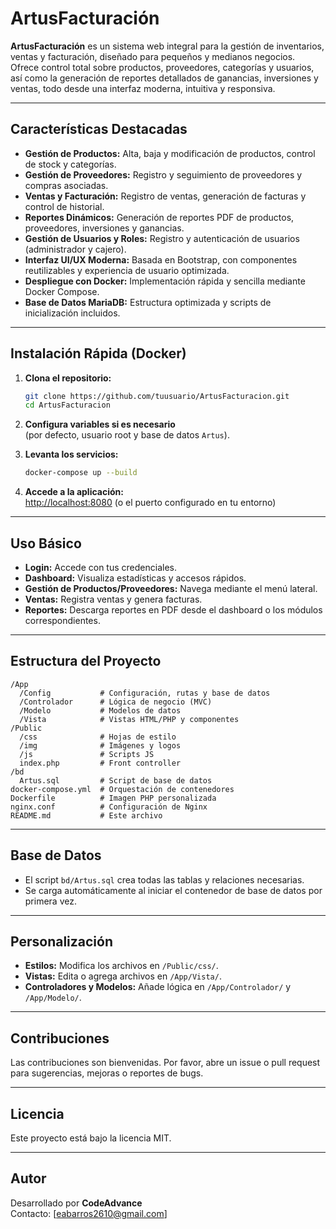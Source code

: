# ArtusFacturación

**ArtusFacturación** es un sistema web integral para la gestión de inventarios, ventas y facturación, diseñado para pequeños y medianos negocios. Ofrece control total sobre productos, proveedores, categorías y usuarios, así como la generación de reportes detallados de ganancias, inversiones y ventas, todo desde una interfaz moderna, intuitiva y responsiva.

---

## Características Destacadas

- **Gestión de Productos:** Alta, baja y modificación de productos, control de stock y categorías.
- **Gestión de Proveedores:** Registro y seguimiento de proveedores y compras asociadas.
- **Ventas y Facturación:** Registro de ventas, generación de facturas y control de historial.
- **Reportes Dinámicos:** Generación de reportes PDF de productos, proveedores, inversiones y ganancias.
- **Gestión de Usuarios y Roles:** Registro y autenticación de usuarios (administrador y cajero).
- **Interfaz UI/UX Moderna:** Basada en Bootstrap, con componentes reutilizables y experiencia de usuario optimizada.
- **Despliegue con Docker:** Implementación rápida y sencilla mediante Docker Compose.
- **Base de Datos MariaDB:** Estructura optimizada y scripts de inicialización incluidos.

---

## Instalación Rápida (Docker)

1. **Clona el repositorio:**

   ```bash
   git clone https://github.com/tuusuario/ArtusFacturacion.git
   cd ArtusFacturacion
   ```

2. **Configura variables si es necesario**  
   (por defecto, usuario root y base de datos `Artus`).

3. **Levanta los servicios:**

   ```bash
   docker-compose up --build
   ```

4. **Accede a la aplicación:**  
   [http://localhost:8080](http://localhost:8080) (o el puerto configurado en tu entorno)

---

## Uso Básico

- **Login:** Accede con tus credenciales.
- **Dashboard:** Visualiza estadísticas y accesos rápidos.
- **Gestión de Productos/Proveedores:** Navega mediante el menú lateral.
- **Ventas:** Registra ventas y genera facturas.
- **Reportes:** Descarga reportes en PDF desde el dashboard o los módulos correspondientes.

---

## Estructura del Proyecto

```
/App
  /Config           # Configuración, rutas y base de datos
  /Controlador      # Lógica de negocio (MVC)
  /Modelo           # Modelos de datos
  /Vista            # Vistas HTML/PHP y componentes
/Public
  /css              # Hojas de estilo
  /img              # Imágenes y logos
  /js               # Scripts JS
  index.php         # Front controller
/bd
  Artus.sql         # Script de base de datos
docker-compose.yml  # Orquestación de contenedores
Dockerfile          # Imagen PHP personalizada
nginx.conf          # Configuración de Nginx
README.md           # Este archivo
```

---

## Base de Datos

- El script `bd/Artus.sql` crea todas las tablas y relaciones necesarias.
- Se carga automáticamente al iniciar el contenedor de base de datos por primera vez.

---

## Personalización

- **Estilos:** Modifica los archivos en `/Public/css/`.
- **Vistas:** Edita o agrega archivos en `/App/Vista/`.
- **Controladores y Modelos:** Añade lógica en `/App/Controlador/` y `/App/Modelo/`.

---

## Contribuciones

Las contribuciones son bienvenidas. Por favor, abre un issue o pull request para sugerencias, mejoras o reportes de bugs.

---

## Licencia

Este proyecto está bajo la licencia MIT.

---

## Autor

Desarrollado por **CodeAdvance**  
Contacto: [eabarros2610@gmail.com]
